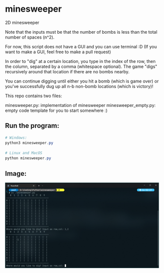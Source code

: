 # minesweeper
2D minesweeper

Note that the inputs must be that the number of bombs is less than the total number of spaces (n^2).

For now, this script does not have a GUI and you can use terminal :D (If you want to make a GUI, feel free to make a pull request)

In order to "dig" at a certain location, you type in the index of the row, then the column, separated by a comma (whitespace optional). The game "digs" recursively around that location if there are no bombs nearby.

You can continue digging until either you hit a bomb (which is game over) or you've successfully dug up all n-b non-bomb locations (which is victory)!

This repo contains two files:

minesweeper.py: implementation of minesweeper
minesweeper_empty.py: empty code template for you to start somewhere :)

## Run the program:
```powershell
# Windows:
python3 minesweeper.py

# Linux and MacOS
python minesweeper.py
```

## Image:
![Image](./image_msp.png)
